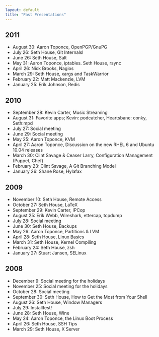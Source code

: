 ```yaml
---
layout: default
title: "Past Presentations"
---
```


2011
----
* August 30: Aaron Toponce, OpenPGP/GnuPG
* July 26: Seth House, Git Internalsl
* June 26: Seth House, Salt
* May 31: Aaron Toponce, iptables. Seth House, rsync
* April 26: Nick Brooks, Nagios
* March 29: Seth House, xargs and TaskWarrior
* February 22: Matt Mackenzie, LVM
* January 25: Erik Johnson, Redis

2010
----
* September 28: Kevin Carter, Music Streaming
* August 31: Favorite apps; Kevin: podcatcher, Heartsbane: conky, Seth:mpd
* July 27: Social meeting
* June 29: Social meeting
* May 25: Aaron Toponce, KVM
* April 27: Aaron Toponce, Discussion on the new RHEL 6 and Ubuntu 10.04 releases
* March 30: Clint Savage & Ceaser Larry, Configuration Management (Puppet, Chef)
* February 23: Clint Savage, A Git Branching Model
* January 26: Shane Rose, Hylafax

2009
----
* November 10: Seth House, Remote Access
* October 27: Seth House, LaTeX
* September 29: Kevin Carter, IPCop
* August 25: Erik Webb, Wireshark, ettercap, tcpdump
* July 28: Social meeting
* June 30: Seth House, Backups
* May 26: Aaron Toponce, Partitions & LVM
* April 28: Seth House, Linux Basics
* March 31: Seth House, Kernel Compiling
* February 24: Seth House, zsh
* January 27: Stuart Jansen, SELinux

2008
----
* December 9: Social meeting for the holidays
* November 25: Social meeting for the holidays
* October 28: Social meeting
* September 30: Seth House, How to Get the Most from Your Shell
* August 26: Seth House, Window Managers
* July 29: Installfest!
* June 28: Seth House, Wine
* May 24: Aaron Toponce, the Linux Boot Process
* April 26: Seth House, SSH Tips
* March 29: Seth House, X Server
